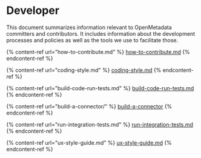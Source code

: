 # Developer

This document summarizes information relevant to OpenMetadata committers and contributors. It includes information about the development processes and policies as well as the tools we use to facilitate those.

{% content-ref url="how-to-contribute.md" %}
[how-to-contribute.md](how-to-contribute.md)
{% endcontent-ref %}

{% content-ref url="coding-style.md" %}
[coding-style.md](coding-style.md)
{% endcontent-ref %}

{% content-ref url="build-code-run-tests.md" %}
[build-code-run-tests.md](build-code-run-tests.md)
{% endcontent-ref %}

{% content-ref url="build-a-connector/" %}
[build-a-connector](build-a-connector/)
{% endcontent-ref %}

{% content-ref url="run-integration-tests.md" %}
[run-integration-tests.md](run-integration-tests.md)
{% endcontent-ref %}

{% content-ref url="ux-style-guide.md" %}
[ux-style-guide.md](ux-style-guide.md)
{% endcontent-ref %}
